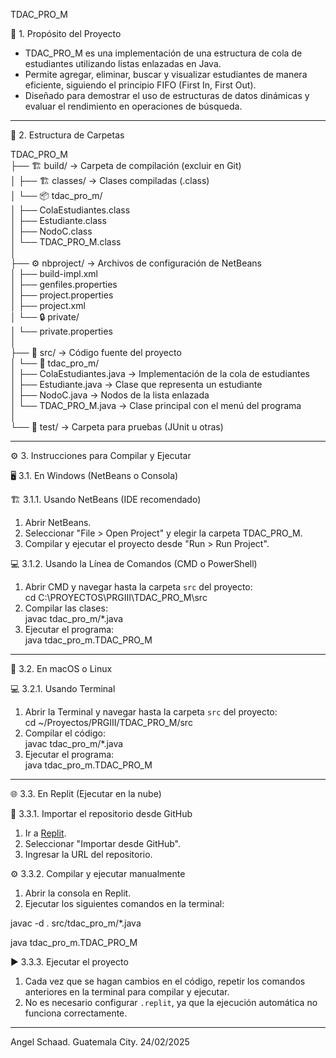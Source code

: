 TDAC_PRO_M

📌 1. Propósito del Proyecto  
- TDAC_PRO_M es una implementación de una estructura de cola de estudiantes utilizando listas enlazadas en Java.  
- Permite agregar, eliminar, buscar y visualizar estudiantes de manera eficiente, siguiendo el principio FIFO (First In, First Out).  
- Diseñado para demostrar el uso de estructuras de datos dinámicas y evaluar el rendimiento en operaciones de búsqueda.  

---

📂 2. Estructura de Carpetas  

TDAC_PRO_M  
├── 🏗️ build/                     → Carpeta de compilación (excluir en Git)  
│   ├── 🏗️ classes/               → Clases compiladas (.class)  
│   └── 📦 tdac_pro_m/  
│       ├── ColaEstudiantes.class  
│       ├── Estudiante.class  
│       ├── NodoC.class  
│       └── TDAC_PRO_M.class  
│  
├── ⚙️ nbproject/                  → Archivos de configuración de NetBeans  
│   ├── build-impl.xml  
│   ├── genfiles.properties  
│   ├── project.properties  
│   ├── project.xml  
│   └── 🔒 private/  
│       └── private.properties  
│  
├── 📜 src/                         → Código fuente del proyecto  
│   └── 📂 tdac_pro_m/  
│       ├── ColaEstudiantes.java  → Implementación de la cola de estudiantes  
│       ├── Estudiante.java       → Clase que representa un estudiante  
│       ├── NodoC.java            → Nodos de la lista enlazada  
│       └── TDAC_PRO_M.java       → Clase principal con el menú del programa  
│  
└── 🧪 test/                        → Carpeta para pruebas (JUnit u otras)  

---

⚙️ 3. Instrucciones para Compilar y Ejecutar  

🖥️ 3.1. En Windows (NetBeans o Consola)  

🏗️ 3.1.1. Usando NetBeans (IDE recomendado)  
1. Abrir NetBeans.  
2. Seleccionar "File > Open Project" y elegir la carpeta TDAC_PRO_M.  
3. Compilar y ejecutar el proyecto desde "Run > Run Project".  

💻 3.1.2. Usando la Línea de Comandos (CMD o PowerShell)  
1. Abrir CMD y navegar hasta la carpeta `src` del proyecto:  
   cd C:\PROYECTOS\PRGIII\TDAC_PRO_M\src  
2. Compilar las clases:  
   javac tdac_pro_m/*.java  
3. Ejecutar el programa:  
   java tdac_pro_m.TDAC_PRO_M  

---

🍏 3.2. En macOS o Linux  

💻 3.2.1. Usando Terminal  
1. Abrir la Terminal y navegar hasta la carpeta `src` del proyecto:  
   cd ~/Proyectos/PRGIII/TDAC_PRO_M/src  
2. Compilar el código:  
   javac tdac_pro_m/*.java  
3. Ejecutar el programa:  
   java tdac_pro_m.TDAC_PRO_M  

---

🌐 3.3. En Replit (Ejecutar en la nube)

🚀 3.3.1. Importar el repositorio desde GitHub  
1. Ir a [Replit](https://replit.com).  
2. Seleccionar "Importar desde GitHub".  
3. Ingresar la URL del repositorio.  

⚙️ 3.3.2. Compilar y ejecutar manualmente  
1. Abrir la consola en Replit.  
2. Ejecutar los siguientes comandos en la terminal:

javac -d . src/tdac_pro_m/*.java

java tdac_pro_m.TDAC_PRO_M

▶️ 3.3.3. Ejecutar el proyecto  
1. Cada vez que se hagan cambios en el código, repetir los comandos anteriores en la terminal para compilar y ejecutar.  
2. No es necesario configurar `.replit`, ya que la ejecución automática no funciona correctamente.  


---
Angel Schaad. 
Guatemala City.
24/02/2025
